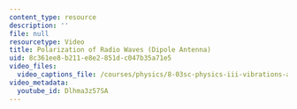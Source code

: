```yaml
---
content_type: resource
description: ''
file: null
resourcetype: Video
title: Polarization of Radio Waves (Dipole Antenna)
uid: 8c361ee8-b211-e8e2-851d-c047b35a71e5
video_files:
  video_captions_file: /courses/physics/8-03sc-physics-iii-vibrations-and-waves-fall-2016/part-iii-optics/lecture-18/copy5_of_lecture-18-video/Dlhma3z57SA.vtt
video_metadata:
  youtube_id: Dlhma3z57SA
---
```

